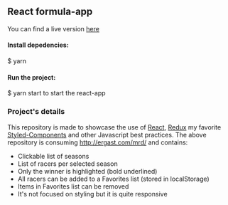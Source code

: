 ## React formula-app

You can find a live version [here](http://formula-app.ksulourgeio.gr/)

#### Install depedencies:
$ yarn
#### Run the project:
$ yarn start to start the react-app

### Project's details
This repository is made to showcase the use of [React](https://reactjs.org/), [Redux](https://redux.js.org/) my favorite [Styled-Components](https://www.styled-components.com/) and other Javascript best practices.
The above repository is consuming http://ergast.com/mrd/ and contains:
- Clickable list of seasons
- List of racers per selected season
- Only the winner is highlighted (bold underlined)
- All racers can be added to a Favorites list (stored in localStorage)
- Items in Favorites list can be removed
- It's not focused on styling but it is quite responsive
